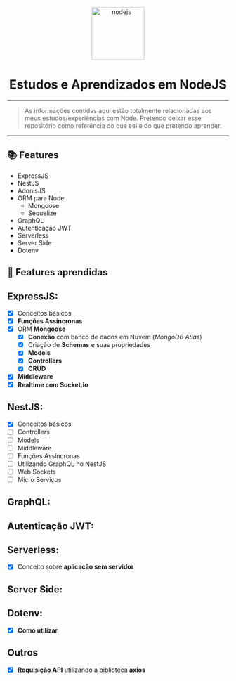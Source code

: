 <div align="center">
    <img alt="nodejs" src="https://i.imgur.com/UWcGsaO.png" height="120px" />
    <h1 align="center">
         Estudos e Aprendizados em NodeJS
    </h1>
</div>

---

> As informações contidas aqui estão totalmente relacionadas aos meus estudos/experiências com Node. Pretendo deixar esse repositório como referência do que sei e do que pretendo aprender.

---


:books: Features
---
- ExpressJS
- NestJS
- AdonisJS
- ORM para Node
     - Mongoose
     - Sequelize
- GraphQL
- Autenticação JWT
- Serverless
- Server Side
- Dotenv

:dart: Features aprendidas
---

## **ExpressJS**:
- [x] Conceitos básicos
- [x] **Funções Assíncronas**
- [x] ORM **Mongoose**
    - [x] **Conexão** com banco de dados em Nuvem (*MongoDB Atlas*)
    - [x] Criação de **Schemas** e suas propriedades
    - [x] **Models**
    - [x] **Controllers**
    - [x] **CRUD**
- [x] **Middleware**
- [x] **Realtime com Socket.io**

## **NestJS**:
- [x] Conceitos básicos
- [ ] Controllers
- [ ] Models
- [ ] Middleware
- [ ] Funções Assíncronas
- [ ] Utilizando GraphQL no NestJS
- [ ] Web Sockets
- [ ] Micro Serviços

## **GraphQL**:

## **Autenticação JW**T:

## **Serverless**:
- [x] Conceito sobre **aplicação sem servidor** 

## **Server Side**:

## **Dotenv**:
- [x] **Como utilizar**

## **Outros**
- [x] **Requisição API** utilizando a biblioteca **axios**
